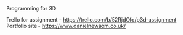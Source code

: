 Programming for 3D

Trello for assignment - https://trello.com/b/52RjdOfo/p3d-assignment
<br>Portfolio site - https://www.danielnewsom.co.uk/
